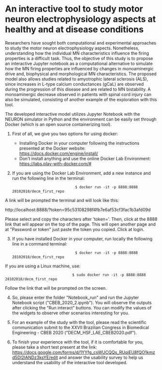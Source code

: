 # An interactive tool to study motor neuron electrophysiology aspects at healthy and at disease conditions 


Researchers have sought both computational and experimental approaches to study the motor neuron electrophysiology aspects. Nonetheless, understanding how the individual MN characteristics influence the firing properties is a difficult task. Thus, the objective of this study is to propose an interactive Jupyter notebook as a computational alternative to simulate how the MN firing properties are influenced by changes in monoaminergic drive and, biophysical and morphological MN characteristics. The proposed model also allows studies related to amyotrophic lateral sclerosis (ALS), since increases in L-type calcium conductances (gCaL) are observed during the progression of this disease and are related to MN bistability. A monoaminergic decrease observed in patients with spinal cord injury can also be simulated, consisting of another example of the exploration with this tool.

The developed interactive model utilizes Jupyter Notebook with the NEURON simulator in Python and the environment can be easily set through Docker (which is an open source containerizing tool).

1) First of all, we give you two options for using docker:
    - Installing Docker in your computer following the instructions presented at the Docker website:
      https://docs.docker.com/engine/install/
    - Don't install anything and use the online Docker Lab Environment:
      https://labs.play-with-docker.com/#

2) If you are using the Docker Lab Environment, add a new instance and run the following line in the terminal:

                                    $ docker run -it -p 8888:8888 28102018/decm_first_repo

A link will be prompted the terminal and will look like this:

http://localhost:8888/?token=95c53108298f4fb7e6af53cf3fac1b3afd09d

Please select and copy the characters after 'token='. Then, click at the 8888 link that will appear on the top of the page. This will open another page and at "Password or token" just paste the token you copied. Click at login. 

3) If you have installed Docker in your computer, run locally the following line in a command terminal:

                                    $ docker run -it -p 8888:8888 28102018/decm_first_repo

If you are using a Linux machine, use:

                                   $ sudo docker run -it -p 8888:8888 28102018/decm_first_repo

Follow the link that will be prompted on the screen.

4) So, please enter the folder "Notebook_run" and run the Jupyter Notebook script ("CBEB_2020_2.ipynb"). You will observe the outputs after clicking the "Run interact" buttons. You can modify the values of the widgets to observe other scenarios interesting for you.

5) For an example of the study with the tool, please read the scientific communication submit to the XXVII Brazilian Congress in Biomedical Engineering - CBEB 2020 ("DECM_HSF_LAE_CBEB2020.pdf").

6) To finish your experience with the tool, if it is comfortable for you, please take a short test present at the link: https://docs.google.com/forms/d/1YYfg_csWUCQQs_RUqjEU8fQO1kmzd5DI2lANDz3ksYE/edit and answer the usability survey to help us understand the usability of the interactive tool developed.
